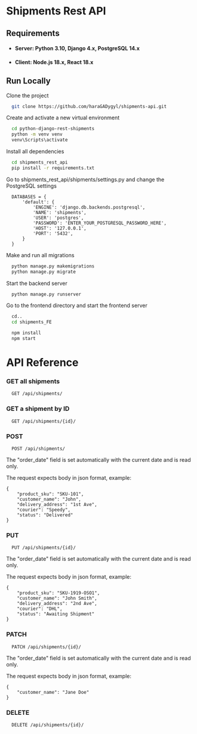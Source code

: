 # Shipments Rest API

## Requirements

- #### Server: Python 3.10, Django 4.x, PostgreSQL 14.x
- #### Client: Node.js 18.x, React 18.x

## Run Locally

Clone the project

```bash
  git clone https://github.com/haraGADygyl/shipments-api.git
```

Create and activate a new virtual environment

```bash
  cd python-django-rest-shipments
  python -m venv venv
  venv\Scripts\activate
```

Install all dependencies

```bash
  cd shipments_rest_api
  pip install -r requirements.txt
```

Go to shipments_rest_api/shipments/settings.py and change the PostgreSQL settings

```
  DATABASES = {
      'default': {
          'ENGINE': 'django.db.backends.postgresql',
          'NAME': 'shipments',
          'USER': 'postgres',
          'PASSWORD': 'ENTER_YOUR_POSTGRESQL_PASSWORD_HERE',
          'HOST': '127.0.0.1',
          'PORT': '5432',
      }
  }
```

Make and run all migrations

```bash
  python manage.py makemigrations
  python manage.py migrate
```

Start the backend server

```bash
  python manage.py runserver
```

Go to the frontend directory and start the frontend server

```bash
  cd..
  cd shipments_FE
```

```bash
  npm install
  npm start
```

# API Reference

### GET all shipments

```
  GET /api/shipments/
```

### GET a shipment by ID

```
  GET /api/shipments/{id}/
```

### POST

```
  POST /api/shipments/
```

The "order_date" field is set automatically with the current date and is read only.

The request expects body in json format, example:

```
{
    "product_sku": "SKU-101",
    "customer_name": "John",
    "delivery_address": "1st Ave",
    "courier": "Speedy",
    "status": "Delivered"
}
```

### PUT

```
  PUT /api/shipments/{id}/
```

The "order_date" field is set automatically with the current date and is read only.

The request expects body in json format, example:

```
{
    "product_sku": "SKU-1919-OSO1",
    "customer_name": "John Smith",
    "delivery_address": "2nd Ave",
    "courier": "DHL",
    "status": "Awaiting Shipment"
}
```

### PATCH

```
  PATCH /api/shipments/{id}/
```

The "order_date" field is set automatically with the current date and is read only.

The request expects body in json format, example:

```
{
    "customer_name": "Jane Doe"
}
```

### DELETE

```
  DELETE /api/shipments/{id}/
```
